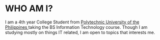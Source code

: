 # WHO AM I?

<p>I am a 4th year College Student from <a href="https://www.pup.edu.ph/"> Polytechnic University of the Philippines </a> taking the BS Information Technology course. Though I am studying mostly on things IT related, I am open to topics that interests me.</p>

<!--
**Code4V/Code4V** is a ✨ _special_ ✨ repository because its `README.md` (this file) appears on your GitHub profile.

Here are some ideas to get you started:

- 🔭 I’m currently working on ...
- 🌱 I’m currently learning ...
- 👯 I’m looking to collaborate on ...
- 🤔 I’m looking for help with ...
- 💬 Ask me about ...
- 📫 How to reach me: ...
- 😄 Pronouns: ...
- ⚡ Fun fact: ...
-->
